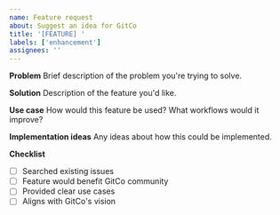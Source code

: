 ```yaml
---
name: Feature request
about: Suggest an idea for GitCo
title: '[FEATURE] '
labels: ['enhancement']
assignees: ''
---
```


**Problem**
Brief description of the problem you're trying to solve.

**Solution**
Description of the feature you'd like.

**Use case**
How would this feature be used? What workflows would it improve?

**Implementation ideas**
Any ideas about how this could be implemented.

**Checklist**
- [ ] Searched existing issues
- [ ] Feature would benefit GitCo community
- [ ] Provided clear use cases
- [ ] Aligns with GitCo's vision
